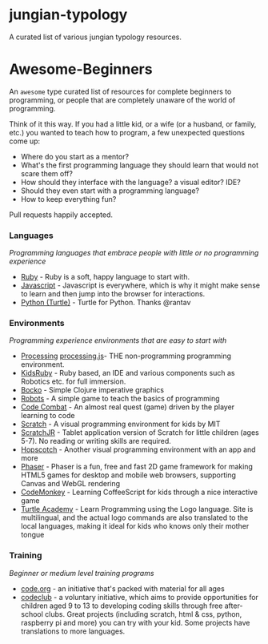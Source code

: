 # jungian-typology
A curated list of various jungian typology resources.


# Awesome-Beginners
An `awesome` type curated list of resources for complete beginners to programming, or
people that are completely unaware of the world of programming.

Think of it this way. If you had a little kid, or a wife (or a husband, or family, etc.) you wanted to teach how
to program, a few unexpected questions come up:

* Where do you start as a mentor?
* What's the first programming language they should learn that would not scare them off?
* How should they interface with the language? a visual editor? IDE?
* Should they even start with a programming language?
* How to keep everything fun?


Pull requests happily accepted.


### Languages
*Programming languages that embrace people with little or no programming experience*

* [Ruby](http://ruby-lang.org) - Ruby is a soft, happy language to start with.
* [Javascript](https://www.javascript.com/) - Javascript is everywhere, which is why it might make sense to learn and then jump into the browser for interactions.
* [Python (Turtle)](https://docs.python.org/2/library/turtle.html) - Turtle for Python. Thanks @rantav


### Environments
*Programming experience environments that are easy to start with*

* [Processing](https://processing.org/) [processing.js](http://processingjs.org/)- THE non-programming programming environment.
* [KidsRuby](http://kidsruby.com/) - Ruby based, an IDE and various components such as Robotics etc. for full immersion.
* [Bocko](https://github.com/mfikes/bocko) - Simple Clojure imperative graphics
* [Robots](https://github.com/npryce/robots) - A simple game to teach the basics of programming
* [Code Combat](http://codecombat.com/) - An almost real quest (game) driven by the player learning to code
* [Scratch](https://scratch.mit.edu/) - A visual programming environment for kids by MIT
* [ScratchJR](http://www.scratchjr.org/) - Tablet application version of Scratch for little children (ages 5-7). No reading or writing skills are required.
* [Hopscotch](http://www.gethopscotch.com/) - Another visual programming environment with an app and more
* [Phaser](http://phaser.io/) - Phaser is a fun, free and fast 2D game framework for making HTML5 games for desktop and mobile web browsers, supporting Canvas and WebGL rendering
* [CodeMonkey](https://www.playcodemonkey.com/) - Learning CoffeeScript for kids through a nice interactive game
* [Turtle Academy](https://www.turtleacademy.com/) - Learn Programming using the Logo language. Site is multilingual, and the actual logo commands are also translated to the local languages, making it ideal for kids who knows only their mother tongue




### Training
*Beginner or medium level training programs*

* [code.org](https://code.org/) - an initiative that's packed with material for all ages
* [codeclub](https://codeclubprojects.org/) - a voluntary initiative, which aims to provide opportunities for children aged 9 to 13 to developing coding skills through free after-school clubs. Great projects (including scratch, html & css, python, raspberry pi and more) you can try with your kid. Some projects have translations to more languages.

